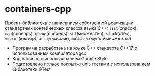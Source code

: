 # containers-cpp

Проект-библиотека с написанием собственной реализации стандартных контейнерных классов языка C++: `list`(список), `map`(словарь), `queue`(очередь), `set`(множество), `stack`(стек), `vector`(вектор), `array`(массив), `multiset`(мультимножетсво)

- Программа разработана на языке C++ стандарта C++17 с использованием компилятора gcc
- Код написан с использованием Google Style
- Подготовлено полное покрытие unit-тестами с использованием библиотеки GTest